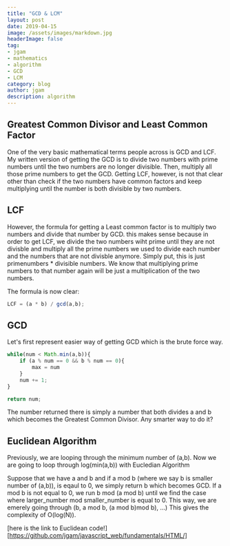 ```yaml
---
title: "GCD & LCM"
layout: post
date: 2019-04-15
image: /assets/images/markdown.jpg
headerImage: false
tag:
- jgam
- mathematics
- algorithm
- GCD
- LCM
category: blog
author: jgam
description: algorithm
---
```


## Greatest Common Divisor and Least Common Factor

One of the very basic mathematical terms people across is GCD and LCF. My written version of getting the GCD is to divide two numbers with prime numbers until the two numbers are no longer divisible. Then, multiply all those prime numbers to get the GCD. Getting LCF, however, is not that clear other than check if the two numbers have common factors and keep multiplying until the number is both divisible by two numbers.

## LCF

However, the formula for getting a Least common factor is to multiply two numbers and divide that number by GCD. this makes sense because in order to get LCF, we divide the two numbers wiht prime until they are not divisble and multiply all the prime numbers we used to divide each number and the numbers that are not divisble anymore. Simply put, this is just primenumbers * divisible numbers. We know that multiplying prime numbers to that number again will be just a multiplication of the two numbers.

The formula is now clear:

```javascript
LCF = (a * b) / gcd(a,b);
```

## GCD

Let's first represent easier way of getting GCD which is the brute force way.

```javascript
while(num < Math.min(a,b)){
    if (a % num == 0 && b % num == 0){
        max = num
    }
    num += 1;
}

return num;
```

The number returned there is simply a number that both divides a and b which becomes the Greatest Common Divisor. Any smarter way to do it?

## Euclidean Algorithm

Previously, we are looping through the minimum number of (a,b). Now we are going to loop through log(min(a,b)) with Eucledian Algorithm

Suppose that we have a and b and if a mod b (where we say b is smaller number of (a,b)), is eqaul to 0, we simply return b which becomes GCD. If a mod b is not equal to 0, we run b mod (a mod b) until we find the case where larger_number mod smaller_number is equal to 0. This way, we are emerely going through (b, a mod b, (a mod b)mod b), ...) This gives the complexity of O(log(N)).

[here is the link to Euclidean code!][https://github.com/jgam/javascript_web/fundamentals/HTML/]